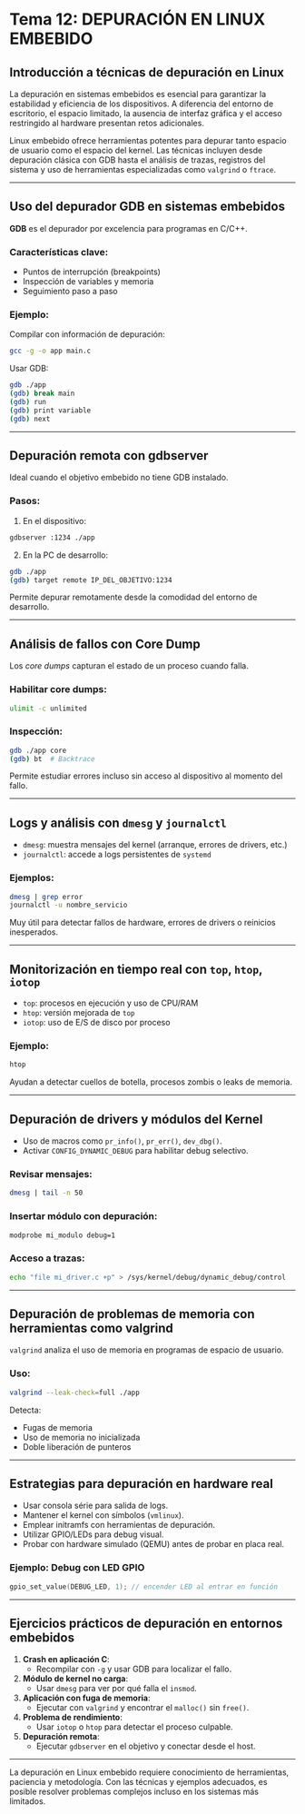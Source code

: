 # Tema 12: DEPURACIÓN EN LINUX EMBEBIDO

## Introducción a técnicas de depuración en Linux
La depuración en sistemas embebidos es esencial para garantizar la estabilidad y eficiencia de los dispositivos. A diferencia del entorno de escritorio, el espacio limitado, la ausencia de interfaz gráfica y el acceso restringido al hardware presentan retos adicionales.

Linux embebido ofrece herramientas potentes para depurar tanto espacio de usuario como el espacio del kernel. Las técnicas incluyen desde depuración clásica con GDB hasta el análisis de trazas, registros del sistema y uso de herramientas especializadas como `valgrind` o `ftrace`.

---

## Uso del depurador **GDB** en sistemas embebidos
**GDB** es el depurador por excelencia para programas en C/C++.

### Características clave:
- Puntos de interrupción (breakpoints)
- Inspección de variables y memoria
- Seguimiento paso a paso

### Ejemplo:
Compilar con información de depuración:
```bash
gcc -g -o app main.c
```

Usar GDB:
```bash
gdb ./app
(gdb) break main
(gdb) run
(gdb) print variable
(gdb) next
```

---

## Depuración remota con **gdbserver**
Ideal cuando el objetivo embebido no tiene GDB instalado.

### Pasos:
1. En el dispositivo:
```bash
gdbserver :1234 ./app
```
2. En la PC de desarrollo:
```bash
gdb ./app
(gdb) target remote IP_DEL_OBJETIVO:1234
```

Permite depurar remotamente desde la comodidad del entorno de desarrollo.

---

## Análisis de fallos con **Core Dump**
Los *core dumps* capturan el estado de un proceso cuando falla.

### Habilitar core dumps:
```bash
ulimit -c unlimited
```

### Inspección:
```bash
gdb ./app core
(gdb) bt  # Backtrace
```

Permite estudiar errores incluso sin acceso al dispositivo al momento del fallo.

---

## Logs y análisis con `dmesg` y `journalctl`
- `dmesg`: muestra mensajes del kernel (arranque, errores de drivers, etc.)
- `journalctl`: accede a logs persistentes de `systemd`

### Ejemplos:
```bash
dmesg | grep error
journalctl -u nombre_servicio
```

Muy útil para detectar fallos de hardware, errores de drivers o reinicios inesperados.

---

## Monitorización en tiempo real con `top`, `htop`, `iotop`
- `top`: procesos en ejecución y uso de CPU/RAM
- `htop`: versión mejorada de `top`
- `iotop`: uso de E/S de disco por proceso

### Ejemplo:
```bash
htop
```

Ayudan a detectar cuellos de botella, procesos zombis o leaks de memoria.

---

## Depuración de drivers y módulos del Kernel
- Uso de macros como `pr_info()`, `pr_err()`, `dev_dbg()`.
- Activar `CONFIG_DYNAMIC_DEBUG` para habilitar debug selectivo.

### Revisar mensajes:
```bash
dmesg | tail -n 50
```

### Insertar módulo con depuración:
```bash
modprobe mi_modulo debug=1
```

### Acceso a trazas:
```bash
echo "file mi_driver.c +p" > /sys/kernel/debug/dynamic_debug/control
```

---

## Depuración de problemas de memoria con herramientas como **valgrind**
`valgrind` analiza el uso de memoria en programas de espacio de usuario.

### Uso:
```bash
valgrind --leak-check=full ./app
```

Detecta:
- Fugas de memoria
- Uso de memoria no inicializada
- Doble liberación de punteros

---

## Estrategias para depuración en hardware real
- Usar consola série para salida de logs.
- Mantener el kernel con símbolos (`vmlinux`).
- Emplear initramfs con herramientas de depuración.
- Utilizar GPIO/LEDs para debug visual.
- Probar con hardware simulado (QEMU) antes de probar en placa real.

### Ejemplo: Debug con LED GPIO
```c
gpio_set_value(DEBUG_LED, 1); // encender LED al entrar en función
```

---

## Ejercicios prácticos de depuración en entornos embebidos
1. **Crash en aplicación C**:
   - Recompilar con `-g` y usar GDB para localizar el fallo.
2. **Módulo de kernel no carga**:
   - Usar `dmesg` para ver por qué falla el `insmod`.
3. **Aplicación con fuga de memoria**:
   - Ejecutar con `valgrind` y encontrar el `malloc()` sin `free()`.
4. **Problema de rendimiento**:
   - Usar `iotop` o `htop` para detectar el proceso culpable.
5. **Depuración remota**:
   - Ejecutar `gdbserver` en el objetivo y conectar desde el host.

---

La depuración en Linux embebido requiere conocimiento de herramientas, paciencia y metodología. Con las técnicas y ejemplos adecuados, es posible resolver problemas complejos incluso en los sistemas más limitados.

